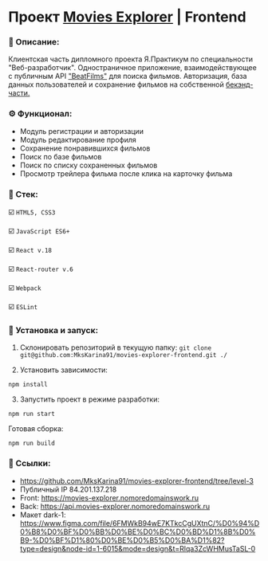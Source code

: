 # Проект [Movies Explorer](https://movies-explorer.nomoredomainswork.ru) | Frontend

### 📜 Описание:
Клиентская часть дипломного проекта Я.Практикум по специальности "Веб-разработчик". Одностраничное приложение, взаимодействующее c публичным API ["BeatFilms"](https://api.nomoreparties.co/beatfilm-movies) для поиска фильмов. Авторизация, база данных пользователей и сохранение фильмов на собственной [бекэнд-части.](https://github.com/MksKarina91/movies-explorer-api)

### ⚙️ Функционал:
* Модуль регистрации и авторизации
* Модуль редактирование профиля
* Сохранение понравившихся фильмов
* Поиск по базе фильмов
* Поиск по списку сохраненных фильмов
* Просмотр трейлера фильма после клика на карточку фильма

### 🥞 Стек:

☑️ `HTML5, CSS3`

☑️ `JavaScript ES6+`

☑️ `React v.18`

☑️ `React-router v.6`

☑️ `Webpack`

☑️ `ESLint`


### 💽 Установка и запуск:

1. Склонировать репозиторий в текущую папку:
```git clone git@github.com:MksKarina91/movies-explorer-frontend.git ./```

2. Установить зависимости:

```npm install```

3. Запустить проект в режиме разработки:

```npm run start```

Готовая сборка:

```npm run build```

### 🔗 Ссылки:
* https://github.com/MksKarina91/movies-explorer-frontend/tree/level-3
* Публичный IP 84.201.137.218
* Front: https://movies-explorer.nomoredomainswork.ru
* Back: https://api.movies-explorer.nomoredomainswork.ru
* Макет dark-1: https://www.figma.com/file/6FMWkB94wE7KTkcCgUXtnC/%D0%94%D0%B8%D0%BF%D0%BB%D0%BE%D0%BC%D0%BD%D1%8B%D0%B9-%D0%BF%D1%80%D0%BE%D0%B5%D0%BA%D1%82?type=design&node-id=1-6015&mode=design&t=Rlqa3ZcWHMusTaSL-0
